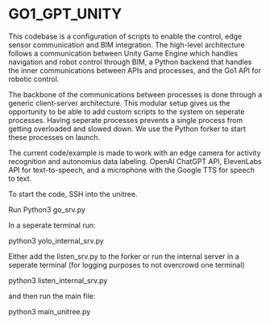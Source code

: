 # GO1_GPT_UNITY
This codebase is a configuration of scripts to enable the control, edge sensor communication and BIM integration. The high-level architecture follows a communication between Unity Game Engine which handles navigation and robot control through BIM, a Python backend that handles the inner communications between APIs and processes, and the Go1 API for robotic control. 

The backbone of the communications between processes is done through a generic client-server architecture. This modular setup gives us the opportunity to be able to add custom scripts to the system on seperate processes. Having seperate processes prevents a single process from getting overloaded and slowed down. We use the Python forker to start these processes on launch. 

The current code/example is made to work with an edge camera for activity recognition and autonomius data labeling. OpenAI ChatGPT API, ElevenLabs API for text-to-speech, and a microphone with the Google TTS for speech to text.


To start the code, SSH into the unitree.

Run Python3 go_srv.py

In a seperate terminal run:
 
python3 yolo_internal_srv.py

Either add the listen_srv.py to the forker or run the internal server in a seperate terminal (for logging purposes to not overcrowd one terminal)

python3 listen_internal_srv.py

and then run the main file:

python3 main_unitree.py